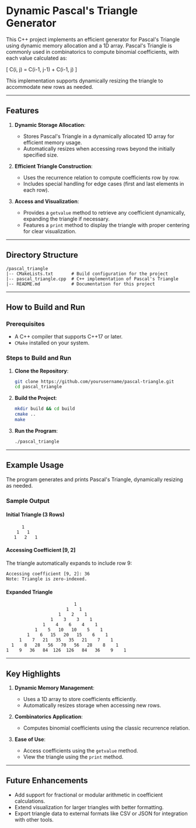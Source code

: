 # Dynamic Pascal's Triangle Generator

This C++ project implements an efficient generator for Pascal's Triangle using dynamic memory allocation and a 1D array. Pascal's Triangle is commonly used in combinatorics to compute binomial coefficients, with each value calculated as:

\[
C(i, j) = C(i-1, j-1) + C(i-1, j)
\]

This implementation supports dynamically resizing the triangle to accommodate new rows as needed.

---

## Features
1. **Dynamic Storage Allocation**:
   - Stores Pascal's Triangle in a dynamically allocated 1D array for efficient memory usage.
   - Automatically resizes when accessing rows beyond the initially specified size.

2. **Efficient Triangle Construction**:
   - Uses the recurrence relation to compute coefficients row by row.
   - Includes special handling for edge cases (first and last elements in each row).

3. **Access and Visualization**:
   - Provides a `getvalue` method to retrieve any coefficient dynamically, expanding the triangle if necessary.
   - Features a `print` method to display the triangle with proper centering for clear visualization.

---

## Directory Structure
```
/pascal_triangle
|-- CMakeLists.txt       # Build configuration for the project
|-- pascal_triangle.cpp  # C++ implementation of Pascal's Triangle
|-- README.md            # Documentation for this project
```

---

## How to Build and Run
### **Prerequisites**
- A C++ compiler that supports C++17 or later.
- `CMake` installed on your system.

### **Steps to Build and Run**
1. **Clone the Repository**:
   ```bash
   git clone https://github.com/yourusername/pascal-triangle.git
   cd pascal_triangle
   ```

2. **Build the Project**:
   ```bash
   mkdir build && cd build
   cmake ..
   make
   ```

3. **Run the Program**:
   ```bash
   ./pascal_triangle
   ```

---

## Example Usage
The program generates and prints Pascal's Triangle, dynamically resizing as needed.

### **Sample Output**
#### **Initial Triangle (3 Rows)**
```plaintext
      1
    1   1
   1   2   1
```

#### **Accessing Coefficient [9, 2]**
The triangle automatically expands to include row 9:
```plaintext
Accessing coefficient [9, 2]: 36
Note: Triangle is zero-indexed.
```

#### **Expanded Triangle**
```plaintext
                          1
                       1    1
                    1    2    1
                 1    3    3    1
              1    4    6    4    1
           1    5   10   10    5    1
        1    6   15   20   15    6    1
     1    7   21   35   35   21    7    1
  1    8   28   56   70   56   28    8    1
1    9   36   84  126  126   84   36    9    1
```

---

## Key Highlights
1. **Dynamic Memory Management**:
   - Uses a 1D array to store coefficients efficiently.
   - Automatically resizes storage when accessing new rows.

2. **Combinatorics Application**:
   - Computes binomial coefficients using the classic recurrence relation.

3. **Ease of Use**:
   - Access coefficients using the `getvalue` method.
   - View the triangle using the `print` method.

---

## Future Enhancements
- Add support for fractional or modular arithmetic in coefficient calculations.
- Extend visualization for larger triangles with better formatting.
- Export triangle data to external formats like CSV or JSON for integration with other tools.